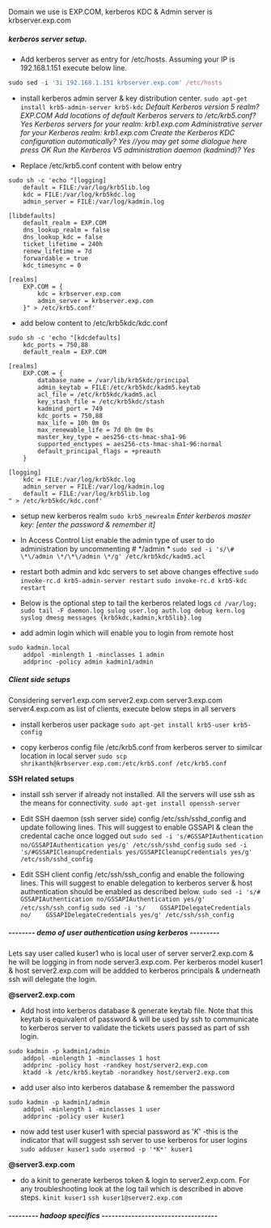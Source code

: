 Domain we use is EXP.COM, kerberos KDC & Admin server is krbserver.exp.com

##### kerberos server setup.
* Add kerberos server as entry for /etc/hosts. Assuming your IP is 192.168.1.151 execute below line.
```javascript
sudo sed -i '3i 192.168.1.151 krbserver.exp.com' /etc/hosts 
```

* install kerberos admin server & key distribution center.
``` sudo apt-get install krb5-admin-server krb5-kdc ```
*Default Kerberos version 5 realm? EXP.COM
Add locations of default Kerberos servers to /etc/krb5.conf? Yes
Kerberos servers for your realm: krb1.exp.com 
Administrative server for your Kerberos realm: krb1.exp.com
Create the Kerberos KDC configuration automatically? Yes
//you may get some dialogue here press OK
Run the Kerberos V5 administration daemon (kadmind)? Yes*

* Replace /etc/krb5.conf content with below entry
```
sudo sh -c 'echo "[logging]
	default = FILE:/var/log/krb5lib.log
	kdc = FILE:/var/log/krb5kdc.log
	admin_server = FILE:/var/log/kadmin.log

[libdefaults]
	default_realm = EXP.COM
	dns_lookup_realm = false
	dns_lookup_kdc = false
	ticket_lifetime = 240h
	renew_lifetime = 7d
	forwardable = true
	kdc_timesync = 0

[realms]
	EXP.COM = {
		kdc = krbserver.exp.com
		admin_server = krbserver.exp.com
	}" > /etc/krb5.conf'
```

	
* add below content to /etc/krb5kdc/kdc.conf
```
sudo sh -c 'echo "[kdcdefaults]
	kdc_ports = 750,88
	default_realm = EXP.COM

[realms]
	EXP.COM = {
		database_name = /var/lib/krb5kdc/principal
		admin_keytab = FILE:/etc/krb5kdc/kadm5.keytab
		acl_file = /etc/krb5kdc/kadm5.acl
		key_stash_file = /etc/krb5kdc/stash
		kadmind_port = 749
		kdc_ports = 750,88
		max_life = 10h 0m 0s
		max_renewable_life = 7d 0h 0m 0s
		master_key_type = aes256-cts-hmac-sha1-96
		supported_enctypes = aes256-cts-hmac-sha1-96:normal
		default_principal_flags = +preauth
	}

[logging]
	kdc = FILE:/var/log/krb5kdc.log
	admin_server = FILE:/var/log/kadmin.log
	default = FILE:/var/log/krb5lib.log
" > /etc/krb5kdc/kdc.conf'
```
* setup new kerberos realm
``` sudo krb5_newrealm ```
*Enter kerberos master key: [enter the password & remember it]*

* In Access Control List enable the admin type of user to do administration by uncommenting # */admin *
``` sudo sed -i 's/\# \*\/admin \*/\*\/admin \*/g' /etc/krb5kdc/kadm5.acl ```

* restart both admin and kdc servers to set above changes effective
``` sudo invoke-rc.d krb5-admin-server restart ```
``` sudo invoke-rc.d krb5-kdc restart ```

* Below is the optional step to tail the kerberos related logs
``` cd /var/log; sudo tail -F daemon.log sulog user.log auth.log debug kern.log syslog dmesg messages {krb5kdc,kadmin,krb5lib}.log ```

* add admin login which will enable you to login from remote host
```
sudo kadmin.local
    addpol -minlength 1 -minclasses 1 admin
    addprinc -policy admin kadmin1/admin
```

##### Client side setups 
Considering server1.exp.com server2.exp.com server3.exp.com server4.exp.com as list of clients, execute below steps in all servers 

* install kerberos user package
``` sudo apt-get install krb5-user krb5-config ```

* copy kerberos config file /etc/krb5.conf from kerberos server to similcar location in local server
``` sudo scp shrikanth@krbserver.exp.com:/etc/krb5.conf /etc/krb5.conf ```

**SSH related setups**

* install ssh server if already not installed. All the servers will use ssh as the means for connectivity.
``` sudo apt-get install openssh-server ```

* Edit SSH daemon (ssh server side) config /etc/ssh/sshd_config and update following lines. This will suggest to enable GSSAPI & clean the credental cache once logged out
``` sudo sed -i 's/#GSSAPIAuthentication no/GSSAPIAuthentication yes/g' /etc/ssh/sshd_config ```
``` sudo sed -i 's/#GSSAPICleanupCredentials yes/GSSAPICleanupCredentials yes/g' /etc/ssh/sshd_config ```

* Edit SSH client config /etc/ssh/ssh_config and enable the following lines. This will suggest to enable delegation to kerberos server & host authentication should be enabled as described below.
``` sudo sed -i 's/#   GSSAPIAuthentication no/GSSAPIAuthentication yes/g' /etc/ssh/ssh_config ```
``` sudo sed -i 's/    GSSAPIDelegateCredentials no/    GSSAPIDelegateCredentials yes/g' /etc/ssh/ssh_config ```

##### -------- demo of user authentication using kerberos ---------
Lets say user called kuser1 who is local user of server server2.exp.com & he will be logging in from node server3.exp.com. Per kerberos model kuser1 & host server2.exp.com will be addded to kerberos principals & underneath ssh will delegate the login.

**@server2.exp.com**
* Add host into kerberos database & generate keytab file. Note that this keytab is equivalent of password & will be used by ssh to communicate to kerberos server to validate the tickets users passed as part of ssh login. 
```
sudo kadmin -p kadmin1/admin 
	addpol -minlength 1 -minclasses 1 host
	addprinc -policy host -randkey host/server2.exp.com
	ktadd -k /etc/krb5.keytab -norandkey host/server2.exp.com
```
* add user also into kerberos database & remember the password
```
sudo kadmin -p kadmin1/admin 
	addpol -minlength 1 -minclasses 1 user
	addprinc -policy user kuser1
```
* now add test user kuser1 with special password as '*K*' -this is the indicator that will suggest ssh server to use kerberos for user logins
```sudo adduser kuser1```
```sudo usermod -p '*K*' kuser1```

**@server3.exp.com**
* do a kinit to generate kerberos token & login to server2.exp.com. For any troubleshooting look at the log tail which is described in above steps.
``` kinit kuser1 ```
``` ssh kuser1@server2.exp.com ```




##### --------- hadoop specifics -----------------------------------











